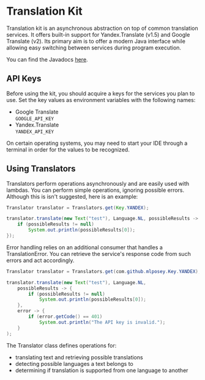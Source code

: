 # Translation Kit
Translation kit is an asynchronous abstraction on top of common translation
services. It offers built-in support for Yandex.Translate (v1.5) and Google
Translate (v2). Its primary aim is to offer a modern Java interface while
allowing easy switching between services during program execution.

You can find the Javadocs [here](https://mlposey.github.io/translation-kit/).

## API Keys
Before using the kit, you should acquire a keys for the services you plan to
use. Set the key values as environment variables with the following
names:
* Google Translate  
`GOOGLE_API_KEY`
* Yandex.Translate  
`YANDEX_API_KEY`

On certain operating systems, you may need to start your IDE through a terminal
in order for the values to be recognized.

## Using Translators
Translators perform operations asynchronously and are easily used with lambdas.
You can perform simple operations, ignoring possible errors. Although this is
isn't suggested, here is an example:
```Java
Translator translator = Translators.get(Key.YANDEX);

translator.translate(new Text("test"), Language.NL, possibleResults -> {
    if (possibleResults != null)
        System.out.println(possibleResults[0]);
});
```
Error handling relies on an additional consumer that handles a TranslationError.
You can retrieve the service's response code from such errors and act accordingly.
```Java
Translator translator = Translators.get(com.github.mlposey.Key.YANDEX);

translator.translate(new Text("test"), Language.NL,
    possibleResults -> {
        if (possibleResults != null)
            System.out.println(possibleResults[0]);
    },
    error -> {
        if (error.getCode() == 401)
            System.out.println("The API key is invalid.");
    }
);
```
The Translator class defines operations for:
* translating text and retrieving possible translations
* detecting possible languages a text belongs to
* determining if translation is supported from one language to another
